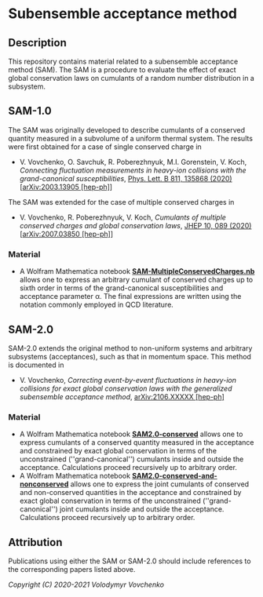 # Subensemble acceptance method

## Description

This repository contains material related to a subensemble acceptance method (SAM).
The SAM is a procedure to evaluate the effect of exact global conservation laws on cumulants of a random number distribution in a subsystem.

## SAM-1.0

The SAM was originally developed to describe cumulants of a conserved quantity measured in a subvolume of a uniform thermal system.
The results were first obtained for a case of single conserved charge in
- V. Vovchenko, O. Savchuk, R. Poberezhnyuk, M.I. Gorenstein, V. Koch, *Connecting fluctuation measurements in heavy-ion collisions with the grand-canonical susceptibilities*, [Phys. Lett. B 811, 135868 (2020)](https://doi.org/10.1016/j.physletb.2020.135868) [[arXiv:2003.13905 [hep-ph]](https://arxiv.org/abs/2003.13905)]

The SAM was extended for the case of multiple conserved charges in
- V. Vovchenko, R. Poberezhnyuk, V. Koch, *Cumulants of multiple conserved charges and global conservation laws*, [JHEP 10, 089 (2020)](https://doi.org/10.1007/JHEP10(2020)089) [[arXiv:2007.03850 [hep-ph]](https://arxiv.org/abs/2007.03850)]
  
### Material

- A Wolfram Mathematica notebook [**SAM-MultipleConservedCharges.nb**](SAM-MultipleConservedCharges.nb) allows one to express an arbitrary cumulant of conserved charges up to sixth order in terms of the grand-canonical susceptibilities and acceptance parameter &alpha;. The final expressions are written using the notation commonly employed in QCD literature.

## SAM-2.0

SAM-2.0 extends the original method to non-uniform systems and arbitrary subsystems (acceptances), such as that in momentum space. This method is documented in
- V. Vovchenko, *Correcting event-by-event fluctuations in heavy-ion collisions for exact global conservation laws with the generalized subensemble acceptance method*, [arXiv:2106.XXXXX [hep-ph]](https://arxiv.org/abs/2106.XXXXX)

### Material

- A Wolfram Mathematica notebook [**SAM2.0-conserved**](SAM2.0-conserved.nb) allows one to express cumulants of a conserved quantity measured in the acceptance and constrained by exact global conservation in terms of the unconstrained (''grand-canonical'') cumulants inside and outside the acceptance. Calculations proceed recursively up to arbitrary order.
- A Wolfram Mathematica notebook [**SAM2.0-conserved-and-nonconserved**](SAM2.0-conserved-and-nonconserved.nb) allows one to express the joint cumulants of conserved and non-conserved quantities in the acceptance and constrained by exact global conservation in terms of the unconstrained (''grand-canonical'') joint cumulants inside and outside the acceptance. Calculations proceed recursively up to arbitrary order.

## Attribution

Publications using either the SAM or SAM-2.0 should include references to the corresponding papers listed above.

*Copyright (C) 2020-2021 Volodymyr Vovchenko*
